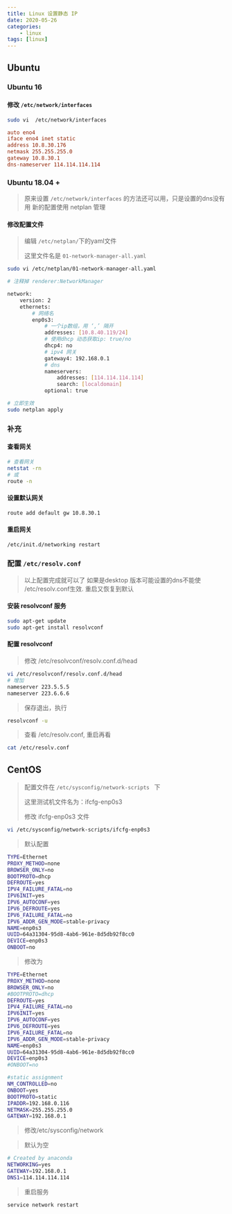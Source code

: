 ```yaml
---
title: Linux 设置静态 IP
date: 2020-05-26
categories: 
    - linux
tags: [linux]
---
```


## Ubuntu 

### Ubuntu 16 
####  修改 `/etc/network/interfaces`

``` bash
sudo vi  /etc/network/interfaces
```

<!--more-->

``` ini
auto eno4
iface eno4 inet static
address 10.8.30.176
netmask 255.255.255.0
gateway 10.8.30.1
dns-nameserver 114.114.114.114
```

### Ubuntu 18.04 +

> 原来设置 `/etc/network/interfaces` 的方法还可以用，只是设置的dns没有用
> 新的配置使用 netplan 管理

#### 修改配置文件

> 编辑 `/etc/netplan/`下的yaml文件
>
> 这里文件名是 `01-network-manager-all.yaml`

```bash
sudo vi /etc/netplan/01-network-manager-all.yaml

# 注释掉 renderer:NetworkManager

network:
	version: 2
	ethernets: 
		# 网络名
		enp0s3:
			# 一个ip数组，用 ‘,’ 隔开
			addresses: [10.8.40.119/24]
			# 使用dhcp 动态获取ip: true/no
			dhcp4: no
			# ipv4 网关
			gateway4: 192.168.0.1
			# dns
			nameservers: 
				addresses: [114.114.114.114]
				search: [localdomain]
			optional: true

# 立即生效
sudo netplan apply
```

### 补充

#### 查看网关

```bash
# 查看网关
netstat -rn 
# 或
route -n

```

#### 设置默认网关
``` bash
route add default gw 10.8.30.1
```

#### 重启网关
``` bash
/etc/init.d/networking restart
```

### 配置 `/etc/resolv.conf`
> 以上配置完成就可以了
> 如果是desktop 版本可能设置的dns不能使 /etc/resolv.conf生效. 重启又恢复到默认

#### 安装 resolvconf 服务

```bash
sudo apt-get update
sudo apt-get install resolvconf
```

#### 配置 resolvconf

> 修改 /etc/resolvconf/resolv.conf.d/head

```bash
vi /etc/resolvconf/resolv.conf.d/head
# 增加
nameserver 223.5.5.5
nameserver 223.6.6.6
```

> 保存退出，执行

```bash
resolvconf -u
```

> 查看 /etc/resolv.conf, 重启再看

```bash
cat /etc/resolv.conf
```

## CentOS

>
>配置文件在 `/etc/sysconfig/network-scripts ` 下
>
>这里测试机文件名为：ifcfg-enp0s3
>
>修改 ifcfg-enp0s3 文件

```bash
vi /etc/sysconfig/network-scripts/ifcfg-enp0s3
```

> 默认配置

```bash
TYPE=Ethernet
PROXY_METHOD=none
BROWSER_ONLY=no
BOOTPROTO=dhcp
DEFROUTE=yes
IPV4_FAILURE_FATAL=no
IPV6INIT=yes
IPV6_AUTOCONF=yes
IPV6_DEFROUTE=yes
IPV6_FAILURE_FATAL=no
IPV6_ADDR_GEN_MODE=stable-privacy
NAME=enp0s3
UUID=64a31304-95d8-4ab6-961e-8d5db92f8cc0
DEVICE=enp0s3
ONBOOT=no
```

> 修改为

```bash
TYPE=Ethernet
PROXY_METHOD=none
BROWSER_ONLY=no
#BOOTPROTO=dhcp
DEFROUTE=yes
IPV4_FAILURE_FATAL=no
IPV6INIT=yes
IPV6_AUTOCONF=yes
IPV6_DEFROUTE=yes
IPV6_FAILURE_FATAL=no
IPV6_ADDR_GEN_MODE=stable-privacy
NAME=enp0s3
UUID=64a31304-95d8-4ab6-961e-8d5db92f8cc0
DEVICE=enp0s3
#ONBOOT=no

#static assignment
NM_CONTROLLED=no
ONBOOT=yes
BOOTPROTO=static
IPADDR=192.168.0.116
NETMASK=255.255.255.0
GATEWAY=192.168.0.1

```



> 修改/etc/sysconfig/network

> 默认为空

```bash
# Created by anaconda
NETWORKING=yes
GATEWAY=192.168.0.1
DNS1=114.114.114.114
```

> 重启服务

```bash
service network restart
```

